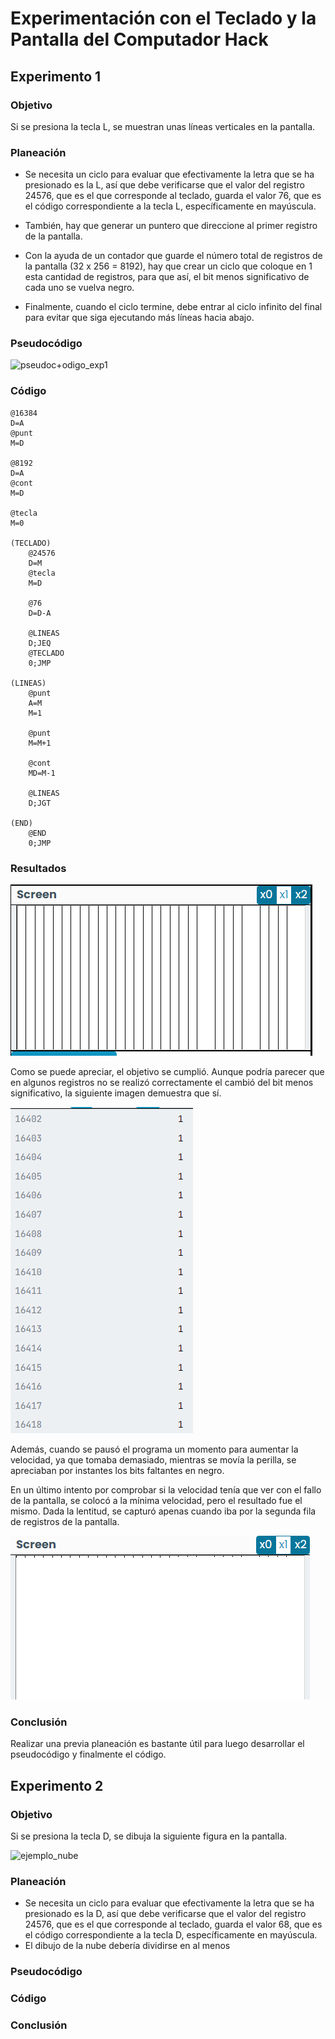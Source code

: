 # Experimentación con el Teclado y la Pantalla del Computador Hack

## Experimento 1
### Objetivo
Si se presiona la tecla L, se muestran unas líneas verticales en la pantalla.
### Planeación
- Se necesita un ciclo para evaluar que efectivamente la letra que se ha presionado es la L, así que debe verificarse que el valor del registro 24576, que es el que corresponde al teclado, guarda el valor 76, que es el código correspondiente a la tecla L, específicamente en mayúscula.

- También, hay que generar un puntero que direccione al primer registro de la pantalla.

- Con la ayuda de un contador que guarde el número total de registros de la pantalla (32 x 256 = 8192), hay que crear un ciclo que coloque en 1 esta cantidad de registros, para que así, el bit menos significativo de cada uno se vuelva negro.

- Finalmente, cuando el ciclo termine, debe entrar al ciclo infinito del final para evitar que siga ejecutando más líneas hacia abajo.

### Pseudocódigo
![pseudoc+odigo_exp1](https://github.com/hacUPB/sc-2420-eval-u1-SofiaLezcanoArenas/blob/main/Actividad3/Exp1_pseudoc%C3%B3digo.jpeg)

### Código

``` assembler
@16384
D=A
@punt
M=D

@8192
D=A
@cont
M=D

@tecla
M=0

(TECLADO)
    @24576
    D=M
    @tecla
    M=D

    @76
    D=D-A

    @LINEAS
    D;JEQ
    @TECLADO
    0;JMP

(LINEAS)
    @punt
    A=M
    M=1

    @punt
    M=M+1

    @cont
    MD=M-1

    @LINEAS
    D;JGT

(END)
    @END
    0;JMP

```

### Resultados
![resultados](https://github.com/hacUPB/sc-2420-eval-u1-SofiaLezcanoArenas/blob/main/Actividad3/Captura%20de%20pantalla%202024-08-10%20165242.png)

Como se puede apreciar, el objetivo se cumplió. Aunque podría parecer que en algunos registros no se realizó correctamente el cambió del bit menos significativo, la siguiente imagen demuestra que sí.

![registros](https://github.com/hacUPB/sc-2420-eval-u1-SofiaLezcanoArenas/blob/main/Actividad3/Captura%20de%20pantalla%202024-08-10%20165629.png)

Además, cuando se pausó el programa un momento para aumentar la velocidad, ya que tomaba demasiado, mientras se movía la perilla, se apreciaban por instantes los bits faltantes en negro.

En un último intento por comprobar si la velocidad tenía que ver con el fallo de la pantalla, se colocó a la mínima velocidad, pero el resultado fue el mismo. Dada la lentitud, se capturó apenas cuando iba por la segunda fila de registros de la pantalla.

![prueba_velocidad](https://github.com/hacUPB/sc-2420-eval-u1-SofiaLezcanoArenas/blob/main/Actividad3/Captura%20de%20pantalla%202024-08-10%20171252.png)

### Conclusión

Realizar una previa planeación es bastante útil para luego desarrollar el pseudocódigo y finalmente el código.

## Experimento 2
### Objetivo
Si se presiona la tecla D, se dibuja la siguiente figura en la pantalla.

![ejemplo_nube]()

### Planeación
- Se necesita un ciclo para evaluar que efectivamente la letra que se ha presionado es la D, así que debe verificarse que el valor del registro 24576, que es el que corresponde al teclado, guarda el valor 68, que es el código correspondiente a la tecla D, específicamente en mayúscula.
- El dibujo de la nube debería dividirse en al menos

### Pseudocódigo
### Código
### Conclusión